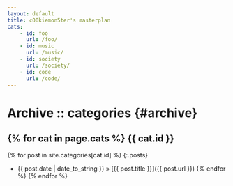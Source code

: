 ```yaml
---
layout: default
title: c00kiemon5ter's masterplan
cats:
    - id: foo
      url: /foo/
    - id: music
      url: /music/
    - id: society
      url: /society/
    - id: code
      url: /code/
---
```

Archive :: categories {#archive}
=====================
{% for cat in page.cats %}
{{ cat.id }}
------------
{% for post in site.categories[cat.id] %}
{:.posts} 
* <span>{{ post.date | date_to_string }}</span> &#187; [{{ post.title }}]({{ post.url }})
{% endfor %}
{% endfor %}
